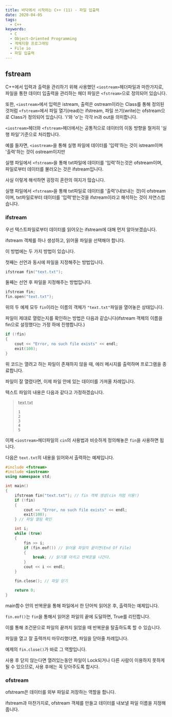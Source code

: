 ```yaml
---
title: 바닥에서 시작하는 C++ (11) - 파일 입출력
date: 2020-04-05
tags:
  - C++
keywords:
  - C
  - Object-Oriented Programming
  - 객체지향 프로그래밍
  - File io
  - 파일 입출력
---
```


## fstream

C++에서 입력과 출력을 관리하기 위해 사용했던 `<iostream>`헤더파일과 마찬가지로, 파일을 통한 데이터 입출력을 관리하는 헤더 파일은 `<fstream>`으로 정의되어 있습니다.

또한, `<iostream>`에서 입력은 istream, 출력은 ostream이라는 Class를 통해 정의된 것처럼 `<fstream>`에서 파일 열기(read)는 ifstream, 파일 쓰기(write)는 ofstream으로 Class가 정의되어 있습니다. 'i'와 'o'는 각각 in과 out을 의미합니다.

`<iostream>`헤더와 `<fstream>`헤더에서는 공통적으로 데이터의 이동 방향을 철저히 '실행 파일'기준으로 처리합니다.

예를 들자면, `<iostream>`을 통해 실행 파일에 데이터를 '입력'하는 것이 istream이며 '출력'하는 것이 ostream이지만

실행 파일에서 `<fstream>`을 통해 txt파일에 데이터를 '입력'하는것은 ofstream이며, 파일로부터 데이터를 불러오는 것은 ifstream입니다.

사실 이렇게 해석하면 굉장히 혼란의 여지가 많습니다.

실행 파일에서 `<fstream>`을 통해 txt파일로 데이터를 '출력'(내보내는 것)이 ofstream이며, txt파일로부터 데이터를 '입력'받는것을 ifstream이라고 해석하는 것이 자연스럽습니다.

### ifstream

우선 텍스트파일로부터 데이터를 읽어오는 ifstream에 대해 먼저 알아보겠습니다.

ifstream 객체를 하나 생성하고, 읽어올 파일을 선택해야 합니다.

이 방법에는 두 가지 방법이 있습니다.

첫째는 선언과 동시에 파일을 지정해주는 방법입니다.

```cpp
ifstream fin("text.txt");
```

둘째는 선언 후 파일을 지정해주는 방법입니다.

```cpp
ifstream fin;
fin.open("text.txt");
```

위의 두 예제 모두 `fin`이라는 이름의 객체가 `"text.txt"`파일을 열어놓은 상태입니다.

파일이 제대로 열렸는지를 확인하는 방법은 다음과 같습니다(ifstream 객체의 이름을 fin으로 설정했다는 가정 하에 진행합니다.)

```cpp
if (!fin)
{
    cout << "Error, no such file exists" << endl;
    exit(100);
}
```

위 코드는 열려고 하는 파일이 존재하지 않을 때, 에러 메시지를 출력하며 프로그램을 종료합니다.

파일이 잘 열렸다면, 이제 파일 안에 있는 데이터를 가져올 차례입니다.

텍스트 파일의 내용은 다음과 같다고 가정하겠습니다.

> text.txt
>
> ```
> 1
> 2
> 3
> 4
> 5
> ```

이제 `<iostream>`헤더파일의 `cin`의 사용법과 비슷하게 정의해놓은 `fin`을 사용하면 됩니다.

다음은 `text.txt`의 내용을 읽어와서 출력하는 예제입니다.

```cpp
#include <fstream>
#include <iostream>
using namespace std;

int main()
{
    ifstream fin("text.txt"); // fin 객체 생성(cin 처럼 이용!)
    if (!fin)
    {
        cout << "Error, no such file exists" << endl;
        exit(100);
    } // 파일 열림 확인

    int i;
    while (true)
    {
        fin >> i;
        if (fin.eof()) // 읽어올 파일의 끝이면(End Of File)
        {
            break; // 읽기를 마치고 반복문을 나간다.
        }
        cout << i << endl;
    }

    fin.close(); // 파일 닫기

    return 0;
}
```

main함수 안의 반복문을 통해 파일에서 한 단어씩 읽어온 후, 출력하는 예제입니다.

`fin.eof()`는 `fin`을 통해서 읽어온 파일의 끝에 도달하면, True를 리턴합니다.

이를 통해 조건문으로 파일의 끝까지 읽었을 때 반복문을 탈출하도록 할 수 있습니다.

파일을 열고 잘 출력까지 마무리했다면, 파일을 닫아줄 차례입니다.

예제의 `fin.close()`가 바로 그 역할입니다.

사용 후 닫지 않는다면 열려있는동안 파일이 Lock되거나 다른 사람이 이용하지 못하게 될 수 있으므로, 사용 후에는 꼭 닫아주도록 합시다.

### ofstream

ofstream은 데이터를 외부 파일로 저장하는 역할을 합니다.

ifstream과 마찬가지로, ofstream 객체를 만들고 데이터를 내보낼 파일 이름을 지정해줍니다.

